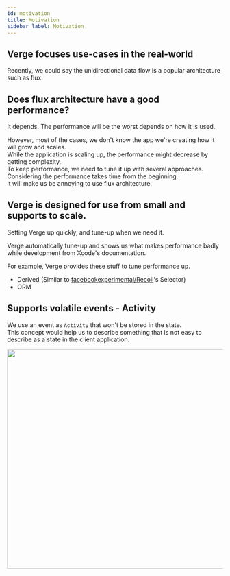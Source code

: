 ```yaml
---
id: motivation
title: Motivation
sidebar_label: Motivation
---
```


## Verge focuses use-cases in the real-world

Recently, we could say the unidirectional data flow is a popular architecture such as flux.

## Does flux architecture have a good performance?

It depends.
The performance will be the worst depends on how it is used.

However, most of the cases, we don't know the app we're creating how it will grow and scales.  
While the application is scaling up, the performance might decrease by getting complexity.  
To keep performance, we need to tune it up with several approaches.  
Considering the performance takes time from the beginning.  
it will make us be annoying to use flux architecture.

## Verge is designed for use from small and supports to scale.

Setting Verge up quickly, and tune-up when we need it.

Verge automatically tune-up and shows us what makes performance badly while development from Xcode's documentation.

For example, Verge provides these stuff to tune performance up.

- Derived (Similar to [facebookexperimental/Recoil](https://github.com/facebookexperimental/Recoil)'s Selector)
- ORM

## Supports volatile events - Activity

We use an event as `Activity` that won't be stored in the state.  
This concept would help us to describe something that is not easy to describe as a state in the client application.

<img width="513" src="https://user-images.githubusercontent.com/1888355/85392055-fc83df00-b585-11ea-866d-7ab11dfa823a.png" />
